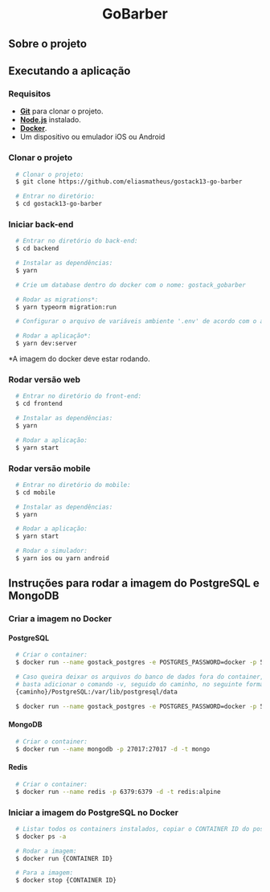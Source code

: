 <h1 align="center">
    GoBarber
</h1>

## Sobre o projeto

## Executando a aplicação

### Requisitos

- [**Git**](https://git-scm.com/) para clonar o projeto.
- [**Node.js**](https://nodejs.org/en/) instalado.
- [**Docker**](https://www.docker.com/).
- Um dispositivo ou emulador iOS ou Android

### Clonar o projeto

```bash
  # Clonar o projeto:
  $ git clone https://github.com/eliasmatheus/gostack13-go-barber

  # Entrar no diretório:
  $ cd gostack13-go-barber
```

### Iniciar back-end

```bash
  # Entrar no diretório do back-end:
  $ cd backend

  # Instalar as dependências:
  $ yarn

  # Crie um database dentro do docker com o nome: gostack_gobarber

  # Rodar as migrations*:
  $ yarn typeorm migration:run

  # Configurar o arquivo de variáveis ambiente '.env' de acordo com o arquivo '.env.exemple'

  # Rodar a aplicação*:
  $ yarn dev:server
```

\*A imagem do docker deve estar rodando.

### Rodar versão web

```bash
  # Entrar no diretório do front-end:
  $ cd frontend

  # Instalar as dependências:
  $ yarn

  # Rodar a aplicação:
  $ yarn start
```

### Rodar versão mobile

```bash
  # Entrar no diretório do mobile:
  $ cd mobile

  # Instalar as dependências:
  $ yarn

  # Rodar a aplicação:
  $ yarn start

  # Rodar o simulador:
  $ yarn ios ou yarn android
```

## Instruções para rodar a imagem do PostgreSQL e MongoDB

### Criar a imagem no Docker

#### PostgreSQL

```bash
  # Criar o container:
  $ docker run --name gostack_postgres -e POSTGRES_PASSWORD=docker -p 5432:5432 -d postgres

  # Caso queira deixar os arquivos do banco de dados fora do container,
  # basta adicionar o comando -v, seguido do caminho, no seguinte formato:
  {caminho}/PostgreSQL:/var/lib/postgresql/data

  $ docker run --name gostack_postgres -e POSTGRES_PASSWORD=docker -p 5432:5432 -v {caminho}/PostgreSQL:/var/lib/postgresql/data-d postgres
```

#### MongoDB

```bash
  # Criar o container:
  $ docker run --name mongodb -p 27017:27017 -d -t mongo

```

#### Redis

```bash
  # Criar o container:
  $ docker run --name redis -p 6379:6379 -d -t redis:alpine

```

### Iniciar a imagem do PostgreSQL no Docker

```bash
  # Listar todos os containers instalados, copiar o CONTAINER ID do postgress:
  $ docker ps -a

  # Rodar a imagem:
  $ docker run {CONTAINER ID}

  # Para a imagem:
  $ docker stop {CONTAINER ID}
```
